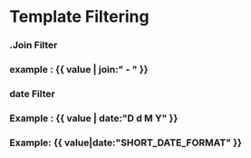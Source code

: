 <!-- Over views -->

# Template Filtering

### .Join Filter

### example : {{ value | join:" - " }}

### date Filter

### Example : {{ value | date:"D d M Y" }}

<!-- shortcurt -->

### Example: {{ value|date:"SHORT_DATE_FORMAT" }}
